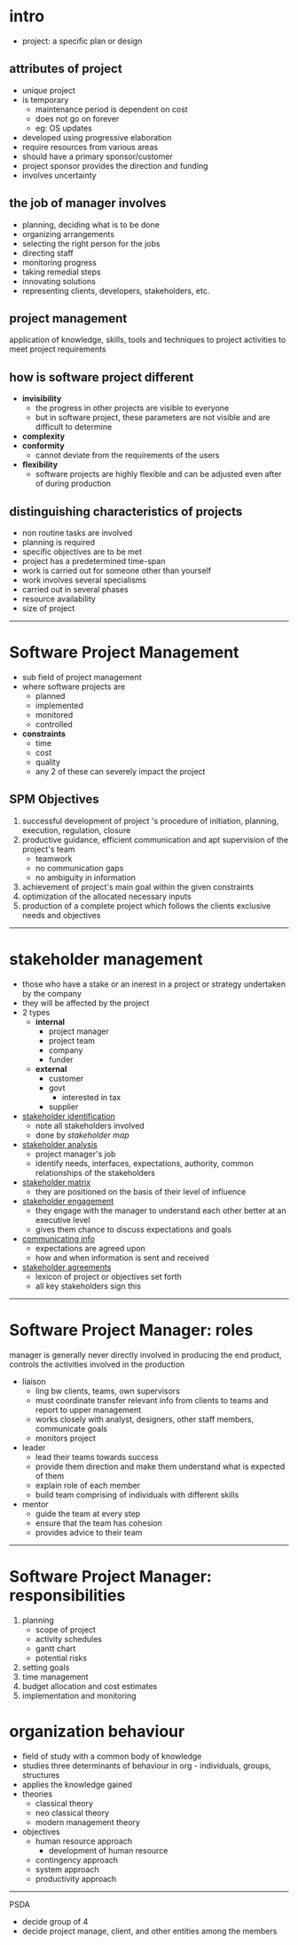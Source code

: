 # intro
- project: a specific plan or design

##  attributes of project
- unique project
- is temporary
	- maintenance period is dependent on cost
	- does not go on forever
	- eg: OS updates
- developed using progressive elaboration
- require resources from various areas
- should have a primary sponsor/customer
- project sponsor provides the direction and funding
- involves uncertainty

## the job of manager involves
- planning, deciding what is to be done
- organizing arrangements
- selecting the right person for the jobs
- directing staff
- monitoring progress
- taking remedial steps 
- innovating solutions
- representing clients, developers, stakeholders, etc.
 
## project management
application of knowledge, skills, tools and techniques to project activities to meet project requirements

## how is software project different
- **invisibility**
	- the progress in other projects are visible to everyone
	- but in software project, these parameters are not visible and are difficult to determine
- **complexity**
- **conformity**
	- cannot deviate from the requirements of the users
- **flexibility**
	- software projects are highly flexible and can be adjusted even after of during production

## distinguishing characteristics of projects
- non routine tasks are involved
- planning is required
- specific objectives are to be met
- project has a predetermined time-span
- work is carried out for someone other than yourself
- work involves several specialisms
- carried out in several phases
- resource availability
- size of project

---
# Software Project Management
- sub field of project management
- where software projects are 
	- planned
	- implemented
	- monitored
	- controlled
- **constraints**
	- time
	- cost
	- quality
	- any 2 of these can severely impact the project

## SPM Objectives
1. successful development of project 's procedure of initiation, planning, execution, regulation, closure
2. productive guidance, efficient communication and apt supervision of the project's team
	- teamwork
	- no communication gaps
	- no ambiguity in information
3. achievement of project's main goal within the given constraints
4. optimization of the allocated necessary inputs 
5. production of a complete project which follows the clients exclusive needs and objectives

---
# stakeholder management
- those who have a stake or an inerest in a project or strategy undertaken by the company
- they will be affected by the project
- 2 types
	- **internal**
		- project manager
		- project team
		- company
		- funder
	- **external**
		- customer
		- govt
			- interested in tax
		- supplier
- <u>stakeholder identification</u>
	- note all stakeholders involved
	- done by *stakeholder map*
- <u>stakeholder analysis</u>
	- project manager's job
	- identify needs, interfaces, expectations, authority, common relationships of the stakeholders
- <u>stakeholder matrix</u>
	- they are positioned on the basis of their level of influence
- <u>stakeholder engagement</u>
	- they engage with the manager to understand each other better at an executive level
	- gives them chance to discuss expectations and goals
- <u>communicating info</u>
	- expectations are agreed upon
	- how and when information is sent and received
- <u>stakeholder agreements</u>
	- lexicon of project or objectives set forth
	- all key stakeholders sign this 

---
# Software Project Manager: **roles**
manager is generally never directly involved in producing the end product, controls the activities involved in the production

- liaison
	- ling bw clients, teams, own supervisors
	- must coordinate transfer relevant info from clients to teams and report to upper management
	- works closely with analyst, designers, other staff members, communicate goals
	- monitors project
- leader
	- lead their teams towards success
	- provide them direction and make them understand what is expected of them
	- explain role of each member
	- build team comprising of individuals with different skills
- mentor
	- guide the team at every step
	- ensure that the team has cohesion
	- provides advice to their team

---
# Software Project Manager: **responsibilities**
1. planning
	- scope of project
	- activity schedules
	- gantt chart
	- potential risks
2. setting goals
3. time management
4. budget allocation and cost estimates
5. implementation and monitoring

# organization behaviour
- field of study with a common body of knowledge
- studies three determinants of behaviour in org - individuals, groups, structures
- applies the knowledge gained
- theories
	- classical theory
	- neo classical theory
	- modern management theory
- objectives
	- human resource approach
		- development of human resource
	- contingency approach
	- system approach
	- productivity approach

---
PSDA
- decide group of 4
- decide project manage, client, and other entities among the members